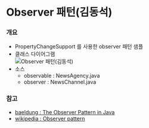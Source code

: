 # Observer 패턴(김동석)

### 개요

* PropertyChangeSupport 를 사용한 observer 패턴 샘플
* 클래스 다이어그램 <br/>
![Observer 패턴(김동석)](https://www.plantuml.com/plantuml/png/fP8zJWCn48LxdsBAtO8zGfG8qV4dSWBZVMmiRMnhF74K0H95IYHg2deEGCELWDo1JLWfcsY3a71Zothp-Sqy3wDebjcqfelh24vWMZs-hfPlsSVxm-VJyzVo9LTAhDJuLM6TW6-q0Lso3s1P74-qgt1gey21bJArZf7ECO-Z2iuiw5PHitRbura8deNYpxvH96zBqcNP3yxwhocOEj-MCwO-uJ-425bxpyR2rbNacdEkxhjjhSiTwhQlLYSJdFaeLp1m6y2M67QUtNDnaXez8KdUfLMjYJ_uwWowA0RzOrPTsqLnDpWKNdz8_kXWs4EuilbKtm00 "Observer 패턴(김동석)")
* 소스
  * observable : NewsAgency.java
  * observer : NewsChannel.java

### 참고

* [baeldung : The Observer Pattern in Java](https://github.com/eugenp/tutorials/tree/master/patterns/design-patterns-behavioral/src/main/java/com/baeldung/observer)
* [wikipedia : Observer pattern](https://en.wikipedia.org/wiki/Observer_pattern)


